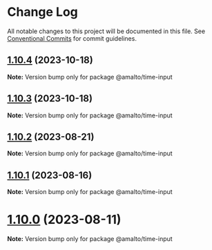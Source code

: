 # Change Log

All notable changes to this project will be documented in this file.
See [Conventional Commits](https://conventionalcommits.org) for commit guidelines.

## [1.10.4](https://github.com/amalto/platform6-ui-components/compare/@amalto/time-input@1.10.3...@amalto/time-input@1.10.4) (2023-10-18)

**Note:** Version bump only for package @amalto/time-input

## [1.10.3](https://github.com/amalto/platform6-ui-components/compare/@amalto/time-input@1.10.2...@amalto/time-input@1.10.3) (2023-10-18)

**Note:** Version bump only for package @amalto/time-input

## [1.10.2](https://github.com/amalto/platform6-ui-components/compare/@amalto/time-input@1.10.1...@amalto/time-input@1.10.2) (2023-08-21)

**Note:** Version bump only for package @amalto/time-input

## [1.10.1](https://github.com/amalto/platform6-ui-components/compare/@amalto/time-input@1.10.0...@amalto/time-input@1.10.1) (2023-08-16)

**Note:** Version bump only for package @amalto/time-input

# [1.10.0](https://github.com/amalto/platform6-ui-components/compare/@amalto/time-input@1.9.89...@amalto/time-input@1.10.0) (2023-08-11)

**Note:** Version bump only for package @amalto/time-input
